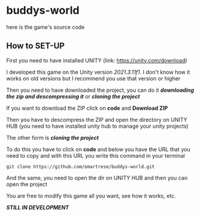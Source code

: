 # buddys-world
here is the game's source code

## How to SET-UP

First you need to have installed UNITY (link: https://unity.com/download)

I developed this game on the Unity version *2021.3.11f1*. I don't know how it works on old versions but I recommend you use that version or higher

Then you need to have downloaded the project, you can do it ***downloading the zip and descompressing it*** or ***cloning the project***

If you want to download the ZIP click on **code** and **Download ZIP**

Then you have to descompress the ZIP and open the directory on UNITY HUB (you need to have installed unity hub to manage your unity projects)

The other form is ***cloning the project***

To do this you have to click on **code** and below you have the URL that you need to copy
and with this URL you write this command in your terminal

```
git clone https://github.com/omartrese/buddys-world.git
```

And the same, you need to open the dir on UNITY HUB and then you can open the project

You are free to modify this game all you want, see how it works, etc.



***STILL IN DEVELOPMENT***
